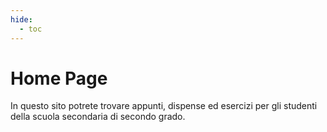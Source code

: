 ```yaml
---
hide:
  - toc
---
```


# Home Page

In questo sito potrete trovare appunti, dispense ed esercizi per gli studenti della scuola secondaria di secondo grado.
